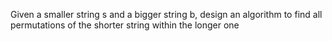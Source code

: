 Given a smaller string s and a bigger string b, design an algorithm to find all permutations of the shorter string within the longer one
